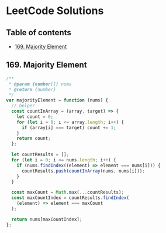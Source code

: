 # LeetCode Solutions

## Table of contents

* [169. Majority Element](#169-majority-element)

## 169. Majority Element

```javascript
/**
 * @param {number[]} nums
 * @return {number}
 */
var majorityElement = function (nums) {
  // helper
  const countInArray = (array, target) => {
    let count = 0;
    for (let i = 0; i <= array.length; i++) {
      if (array[i] === target) count += 1;
    }
    return count;
  };

  let countResults = [];
  for (let i = 0; i <= nums.length; i++) {
    if (nums.findIndex((element) => element === nums[i])) {
      countResults.push(countInArray(nums, nums[i]));
    }
  }

  const maxCount = Math.max(...countResults);
  const maxCountIndex = countResults.findIndex(
    (element) => element === maxCount
  );

  return nums[maxCountIndex];
};

```
